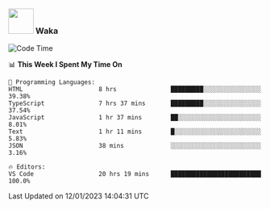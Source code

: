 ### <img src="https://media.giphy.com/media/VgCDAzcKvsR6OM0uWg/giphy.gif" width="50"> Waka

  <!--START_SECTION:waka-->
![Code Time](http://img.shields.io/badge/Code%20Time-1%2C172%20hrs%208%20mins-blue)

📊 **This Week I Spent My Time On** 

```text
💬 Programming Languages: 
HTML                     8 hrs               █████████░░░░░░░░░░░░░░░░   39.38% 
TypeScript               7 hrs 37 mins       █████████░░░░░░░░░░░░░░░░   37.54% 
JavaScript               1 hr 37 mins        ██░░░░░░░░░░░░░░░░░░░░░░░   8.01% 
Text                     1 hr 11 mins        █░░░░░░░░░░░░░░░░░░░░░░░░   5.83% 
JSON                     38 mins             ░░░░░░░░░░░░░░░░░░░░░░░░░   3.16%

🔥 Editors: 
VS Code                  20 hrs 19 mins      █████████████████████████   100.0%

```


 Last Updated on 12/01/2023 14:04:31 UTC
<!--END_SECTION:waka-->
